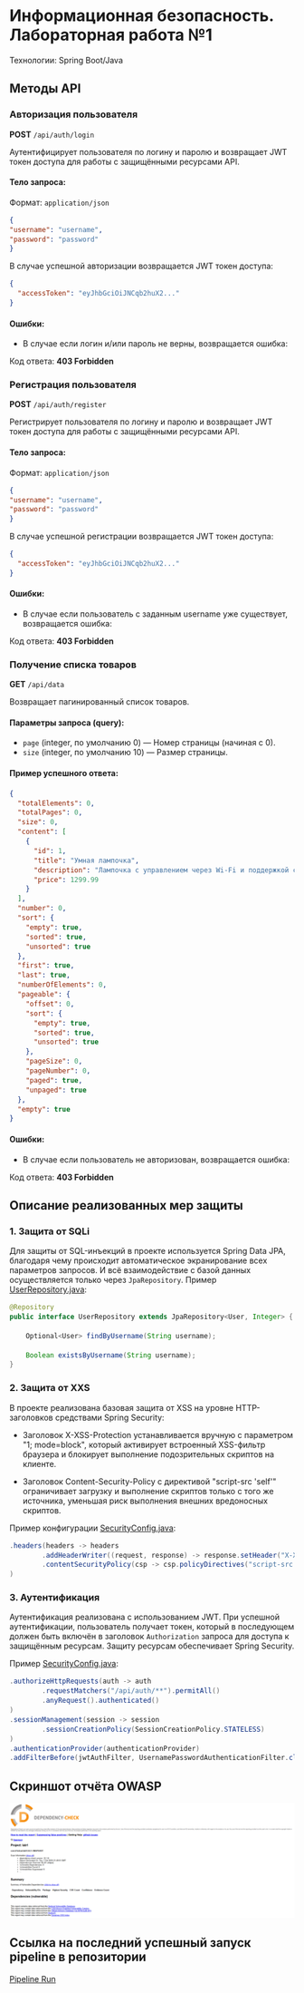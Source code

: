 # Информационная безопасность. Лабораторная работа №1

Технологии: Spring Boot/Java

## Методы API

### Авторизация пользователя

**POST** `/api/auth/login`

Аутентифицирует пользователя по логину и паролю и возвращает JWT токен доступа для работы с защищёнными ресурсами API.

#### Тело запроса:

Формат: `application/json`
```json
{
"username": "username",
"password": "password"
}
```

В случае успешной авторизации возвращается JWT токен доступа:
```json
{
  "accessToken": "eyJhbGciOiJNCqb2huX2..."
}
```

#### Ошибки:

- В случае если логин и/или пароль не верны, возвращается ошибка:

Код ответа: **403 Forbidden**

### Регистрация пользователя

**POST** `/api/auth/register`

Регистрирует пользователя по логину и паролю и возвращает JWT токен доступа для работы с защищёнными ресурсами API.

#### Тело запроса:

Формат: `application/json`
```json
{
"username": "username",
"password": "password"
}
```

В случае успешной регистрации возвращается JWT токен доступа:
```json
{
  "accessToken": "eyJhbGciOiJNCqb2huX2..."
}
```

#### Ошибки:

- В случае если пользователь с заданным username уже существует, возвращается ошибка:

Код ответа: **403 Forbidden**

### Получение списка товаров

**GET** `/api/data`

Возвращает пагинированный список товаров.

#### Параметры запроса (query):

- `page` (integer, по умолчанию 0) — Номер страницы (начиная с 0).
- `size` (integer, по умолчанию 10) — Размер страницы.

#### Пример успешного ответа:
```json
{
  "totalElements": 0,
  "totalPages": 0,
  "size": 0,
  "content": [
    {
      "id": 1,
      "title": "Умная лампочка",
      "description": "Лампочка с управлением через Wi-Fi и поддержкой смартфонов",
      "price": 1299.99
    }
  ],
  "number": 0,
  "sort": {
    "empty": true,
    "sorted": true,
    "unsorted": true
  },
  "first": true,
  "last": true,
  "numberOfElements": 0,
  "pageable": {
    "offset": 0,
    "sort": {
      "empty": true,
      "sorted": true,
      "unsorted": true
    },
    "pageSize": 0,
    "pageNumber": 0,
    "paged": true,
    "unpaged": true
  },
  "empty": true
}
```

#### Ошибки:

- В случае если пользователь не авторизован, возвращается ошибка:

Код ответа: **403 Forbidden**

## Описание реализованных мер защиты

### 1. Защита от SQLi

Для защиты от SQL-инъекций в проекте используется Spring Data JPA, благодаря чему происходит автоматическое экранирование всех параметров запросов. И всё взаимодействие с базой данных осуществляется только через `JpaRepository`.
Пример [UserRepository.java](src/main/java/com/k1ndcat/lab1/repository/UserRepository.java):
```java
@Repository
public interface UserRepository extends JpaRepository<User, Integer> {

    Optional<User> findByUsername(String username);

    Boolean existsByUsername(String username);
}
```

### 2. Защита от XXS

В проекте реализована базовая защита от XSS на уровне HTTP-заголовков средствами Spring Security:

* Заголовок X-XSS-Protection устанавливается вручную с параметром "1; mode=block", который активирует встроенный XSS-фильтр браузера и блокирует выполнение подозрительных скриптов на клиенте.

* Заголовок Content-Security-Policy с директивой "script-src 'self'" ограничивает загрузку и выполнение скриптов только с того же источника, уменьшая риск выполнения внешних вредоносных скриптов.

Пример конфигурации [SecurityConfig.java](src/main/java/com/k1ndcat/lab1/config/SecurityConfig.java):
```java
.headers(headers -> headers
        .addHeaderWriter((request, response) -> response.setHeader("X-XSS-Protection", "1; mode=block"))
        .contentSecurityPolicy(csp -> csp.policyDirectives("script-src 'self'"))
)
```

### 3. Аутентификация

Аутентификация реализована с использованием JWT. При успешной аутентификации, пользователь получает токен, который в последующем должен быть включён в заголовок `Authorization` запроса для доступа к защищённым ресурсам. Защиту ресурсам обеспечивает Spring Security.

Пример [SecurityConfig.java](src/main/java/com/k1ndcat/lab1/config/SecurityConfig.java):
```java
.authorizeHttpRequests(auth -> auth
        .requestMatchers("/api/auth/**").permitAll()
        .anyRequest().authenticated()
)
.sessionManagement(session -> session
        .sessionCreationPolicy(SessionCreationPolicy.STATELESS)
)
.authenticationProvider(authenticationProvider)
.addFilterBefore(jwtAuthFilter, UsernamePasswordAuthenticationFilter.class);
```

## Скриншот отчёта OWASP

![img.png](owasp-result/img.png)

## Ссылка на последний успешный запуск pipeline в репозитории

[Pipeline Run](https://github.com/k1nd-cat/information-security-itmo/actions/runs/18327147067)